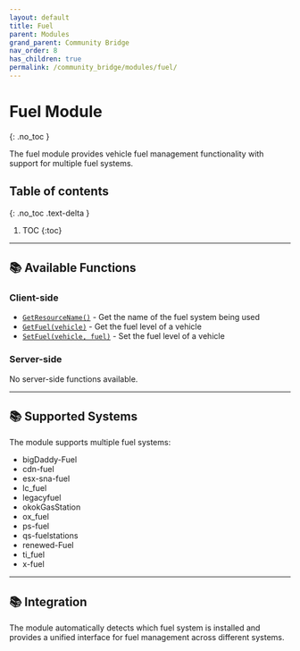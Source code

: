 ```yaml
---
layout: default
title: Fuel
parent: Modules
grand_parent: Community Bridge
nav_order: 8
has_children: true
permalink: /community_bridge/modules/fuel/
---
```


# Fuel Module
{: .no_toc }

The fuel module provides vehicle fuel management functionality with support for multiple fuel systems.

## Table of contents
{: .no_toc .text-delta }

1. TOC
{:toc}

---

## 📚 Available Functions

### Client-side
- [`GetResourceName()`](client.md#getresourcename) - Get the name of the fuel system being used
- [`GetFuel(vehicle)`](client.md#getfuel) - Get the fuel level of a vehicle
- [`SetFuel(vehicle, fuel)`](client.md#setfuel) - Set the fuel level of a vehicle

### Server-side
No server-side functions available.

---

## 📚 Supported Systems

The module supports multiple fuel systems:
- bigDaddy-Fuel
- cdn-fuel
- esx-sna-fuel
- lc_fuel
- legacyfuel
- okokGasStation
- ox_fuel
- ps-fuel
- qs-fuelstations
- renewed-Fuel
- ti_fuel
- x-fuel

---

## 📚 Integration

The module automatically detects which fuel system is installed and provides a unified interface for fuel management across different systems.
